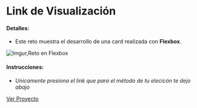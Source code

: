 # Link de Visualización

#### Detalles:

- Este reto muestra el desarrollo de una card realizada con **Flexbox**.

![Imgur,Reto en Flexbox](https://i.imgur.com/89VzblY.png)

#### Instrucciones:

- _Unicamente presiona el link que para el método de tu elecicón te dejo abajo_

[Ver Proyecto](https://aricanomx.github.io/CSS_Grid_Flexbox/Flexbox/)
